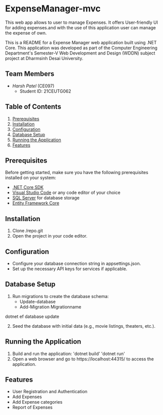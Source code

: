 # ExpenseManager-mvc
This web app allows to user to manage  Expenses. It offers User-friendly UI for adding expenses.and with the use of this application user can manage the expense of own.

This is a README for a Expense Manager web application built using .NET Core. This application was developed as part of the Computer Engineering Department's Semester-V Web Development and Design (WDDN) subject project at Dharmsinh Desai University.


## Team Members
- *Harsh Patel* (CE097)
  - Student ID: 21CEUTG062


## Table of Contents
1. [Prerequisites](#prerequisites)
2. [Installation](#installation)
3. [Configuration](#configuration)
4. [Database Setup](#database-setup)
5. [Running the Application](#running-the-application)
6. [Features](#features)

## Prerequisites
Before getting started, make sure you have the following prerequisites installed on your system:

- [.NET Core SDK](https://dotnet.microsoft.com/download)
- [Visual Studio Code](https://code.visualstudio.com/) or any code editor of your choice
- [SQL Server](https://www.microsoft.com/en-us/sql-server/sql-server-downloads) for database storage
- [Entity Framework Core](https://docs.microsoft.com/en-us/ef/core/)

## Installation
1. Clone /repo.git
2. Open the project in your code editor.


## Configuration
- Configure your database connection string in appsettings.json.
- Set up the necessary API keys for services if applicable.

## Database Setup
1. Run migrations to create the database schema:
   - Update-database
   - Add-Migration Migrationname

dotnet ef database update

2. Seed the database with initial data (e.g., movie listings, theaters, etc.).

## Running the Application
1. Build and run the application:
'dotnet build'
'dotnet run'
2. Open a web browser and go to https://localhost:44315/ to access the application.

## Features
- User Registration and Authentication
- Add Expenses
- Add Expense categories 
- Report of Expenses 




